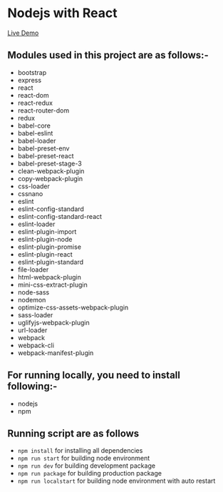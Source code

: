 # Nodejs with React
[Live Demo](https://ap-nodejs-react.herokuapp.com/)

## Modules used in this project are as follows:-
* bootstrap
* express
* react
* react-dom
* react-redux
* react-router-dom
* redux
* babel-core
* babel-eslint
* babel-loader
* babel-preset-env
* babel-preset-react
* babel-preset-stage-3
* clean-webpack-plugin
* copy-webpack-plugin
* css-loader
* cssnano
* eslint
* eslint-config-standard
* eslint-config-standard-react
* eslint-loader
* eslint-plugin-import
* eslint-plugin-node
* eslint-plugin-promise
* eslint-plugin-react
* eslint-plugin-standard
* file-loader
* html-webpack-plugin
* mini-css-extract-plugin
* node-sass
* nodemon
* optimize-css-assets-webpack-plugin
* sass-loader
* uglifyjs-webpack-plugin
* url-loader
* webpack
* webpack-cli
* webpack-manifest-plugin

## For running locally, you need to install following:- 
* nodejs
* npm

## Running script are as follows
* `npm install` for installing all dependencies
* `npm run start` for building node environment
* `npm run dev` for building development package
* `npm run package` for building production package
* `npm run localstart` for building node environment with auto restart
